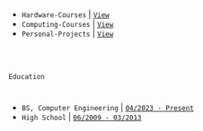<br />

- `Hardware-Courses` | [`View`](https://github.com/kentlouisetonino/kentlouisetonino/blob/develop/courses/Electrical-Engineering.md) <br />
- `Computing-Courses` | [`View`](https://github.com/kentlouisetonino/kentlouisetonino/blob/develop/courses/Computer-Science.md) <br />
- `Personal-Projects` | [`View`](https://github.com/stars/kentlouisetonino/lists/engineering-projects) <br />


<br />
<br />

`Education`
#

- `BS, Computer Engineering` | [`04/2023 - Present`](https://github.com/kentlouisetonino/kentlouisetonino/blob/develop/education/02-BS-Computer-Engineering.md)
- `High School` | [`06/2009 - 03/2013`](https://github.com/kentlouisetonino/kentlouisetonino/blob/develop/education/01-High-School.md)
